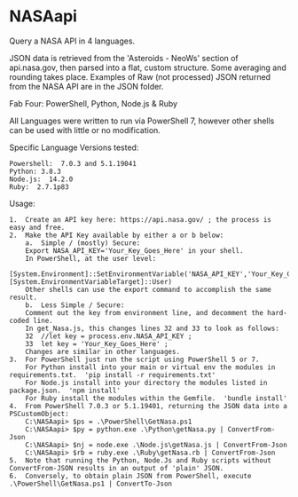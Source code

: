 # NASAapi
Query a NASA API in 4 languages.

JSON data is retrieved from the 'Asteroids - NeoWs' section of api.nasa.gov, then
parsed into a flat, custom structure.  Some averaging and rounding takes place.
Examples of Raw (not processed) JSON returned from the NASA API are in the JSON folder.

Fab Four:  PowerShell, Python, Node.js & Ruby

All Languages were written to run via PowerShell 7, however other
shells can be used with little or no modification.

Specific Language Versions tested:

    Powershell:  7.0.3 and 5.1.19041
    Python: 3.8.3
    Node.js:  14.2.0
    Ruby:  2.7.1p83

Usage:

    1.  Create an API key here: https://api.nasa.gov/ ; the process is easy and free.
    2.  Make the API Key available by either a or b below:
        a.  Simple / (mostly) Secure:
        Export NASA_API_KEY='Your_Key_Goes_Here' in your shell.
        In PowerShell, at the user level:
        [System.Environment]::SetEnvironmentVariable('NASA_API_KEY','Your_Key_Goes_Here',[System.EnvironmentVariableTarget]::User)
        Other shells can use the export command to accomplish the same result.
        b.  Less Simple / Secure:
        Comment out the key from environment line, and decomment the hard-coded line.
        In get_Nasa.js, this changes lines 32 and 33 to look as follows:
        32  //let key = process.env.NASA_API_KEY ;
        33  let key = 'Your_Key_Goes_Here' ;
        Changes are similar in other languages.
    3.  For PowerShell just run the script using PowerShell 5 or 7.
        For Python install into your main or virtual env the modules in requirements.txt.  'pip install -r requirements.txt'
        For Node.js install into your directory the modules listed in package.json.  'npm install'
        For Ruby install the modules within the Gemfile.  'bundle install'
    4.  From PowerShell 7.0.3 or 5.1.19401, returning the JSON data into a PSCustomObject:
        C:\NASAapi> $ps = .\PowerShell\GetNasa.ps1
        C:\NASAapi> $py = python.exe .\Python\getNasa.py | ConvertFrom-Json
        C:\NASAapi> $nj = node.exe .\Node.js\getNasa.js | ConvertFrom-Json
        C:\NASAapi> $rb = ruby.exe .\Ruby\getNasa.rb | ConvertFrom-Json
    5.  Note that running the Python, Node.Js and Ruby scripts without ConvertFrom-JSON results in an output of 'plain' JSON.
    6.  Conversely, to obtain plain JSON from PowerShell, execute
    .\PowerShell\GetNasa.ps1 | ConvertTo-Json


